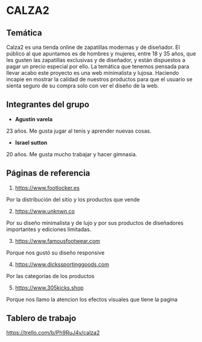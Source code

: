 # **CALZA2**

## Temática

Calza2 es una tienda online de zapatillas modernas y de diseñador. El público al que apuntamos es de hombres y mujeres, entre 18 y 35 años, que les gusten las zapatillas exclusivas y de diseñador, y están dispuestos a pagar un precio especial por ello. La temática que tenemos pensada para llevar acabo este proyecto es una web minimalista y lujosa. Haciendo incapie en mostrar la calidad de nuestros productos para que el usuario se sienta seguro de su compra solo con ver el diseño de la web. 



## Integrantes del grupo

- **Agustín varela**

23 años. Me gusta jugar al tenis y  aprender nuevas cosas.


- **Israel sutton**

20 años. Me gusta mucho trabajar y hacer gimnasia.


## Páginas de referencia
1. https://www.footlocker.es

Por la distribución del sitio y los productos que vende


2. https://www.unknwn.co

Por su diseño minimalista y de lujo y por sus productos de diseñadores importantes y ediciones limitadas.


3. https://www.famousfootwear.com

Porque nos gustó su diseño responsive


4. https://www.dickssportinggoods.com

Por las categorias de los productos


5. https://www.305kicks.shop

Porque nos llamo la atencion los efectos visuales que tiene la pagina


## Tablero de trabajo

https://trello.com/b/Ph9RuJ4v/calza2
